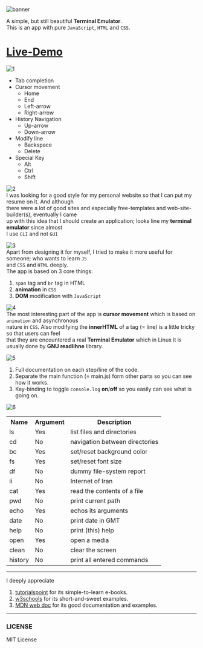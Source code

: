 ![banner](https://github.com/k-five/red-cursor/blob/master/pngs/red-cursor.banner.gif)  
  
A simple, but still beautiful **Terminal Emulator**.  
This is an app with pure `JavaScript`, `HTML` and `CSS`.  
# [Live-Demo](https://k-five.github.io/red-cursor/)  


![1](https://github.com/k-five/red-cursor/blob/master/pngs/red-cursor.1.png)  
 - Tab completion  
 - Cursor movement  
   - Home  
   - End  
   - Left-arrow  
   - Right-arrow  
 - History Navigation  
   - Up-arrow  
   - Down-arrow  
 - Modify line  
   - Backspace  
   - Delete  
 - Special Key  
   - Alt  
   - Ctrl  
   - Shift  


![2](https://github.com/k-five/red-cursor/blob/master/pngs/red-cursor.2.png)  
I was looking for a good style for my personal website so that I can put my resume on it. And although  
there were a lot of good sites and especially free-templates and web-site-builder(s), eventually I came  
up with this idea that I should create an application; looks line my **terminal emulator** since almost  
I use `CLI` and not `GUI`  


![3](https://github.com/k-five/red-cursor/blob/master/pngs/red-cursor.3.png)  
Apart from designing it for myself, I tried to make it more useful for someone; who wants to learn `JS`  
and `CSS` and `HTML` deeply.  
The app is based on 3 core things:  
 1. `span` tag and `br` tag in HTML  
 2. **animation** in `CSS`  
 3. **DOM** modification with `JavaScript`  


![4](https://github.com/k-five/red-cursor/blob/master/pngs/red-cursor.4.png)  
The most interesting part of the app is **cursor movement** which is based on `animation` and asynchronous  
nature in `CSS`. Also modifying the **innerHTML** of a tag (= line) is a little tricky so that users can feel  
that they are encountered a real **Terminal Emulator** which in Linux it is usually done by **GNU readlihne** library.  


![5](https://github.com/k-five/red-cursor/blob/master/pngs/red-cursor.5.png)  
 1. Full documentation on each step/line of the code.  
 2. Separate the main function (= main.js) form other parts so you can see how it works.  
 3. Key-binding to toggle `console.log` **on**/**off** so you easily can see what is going on.  


![6](https://github.com/k-five/red-cursor/blob/master/pngs/red-cursor.6.png)  

<table>
    <tr>
      <th>Name</th>
      <th>Argument</th>
      <th>Description</th>
    </tr>
    <tr>
      <td>ls</td>
      <td>Yes</td>
      <td>list files and directories</td>
    </tr>
    <tr>
      <td>cd</td>
      <td>No</td>
      <td>navigation between directories</td>
    </tr>
    <tr>
      <td>bc</td>
      <td>Yes</td>
      <td>set/reset background color</td>
    </tr>
    <tr>
      <td>fs</td>
      <td>Yes</td>
      <td>set/reset font size</td>
    </tr>
    <tr>
      <td>df</td>
      <td>No</td>
      <td>dummy file-system report</td>
    </tr>
    <tr>
      <td>ii</td>
      <td>No</td>
      <td>Internet of Iran</td>
    </tr>
    <tr>
      <td>cat</td>
      <td>Yes</td>
      <td>read the contents of a file</td>
    </tr>
    <tr>
      <td>pwd</td>
      <td>No</td>
      <td>print current path</td>
    </tr>
    <tr>
      <td>echo</td>
      <td>Yes</td>
      <td>echos its arguments</td>
    </tr>
    <tr>
      <td>date</td>
      <td>No</td>
      <td>print date in GMT</td>
    </tr>
    <tr>
      <td>help</td>
      <td>No</td>
      <td>print (this) help</td>
    </tr>
    <tr>
      <td>open</td>
      <td>Yes</td>
      <td>open a media</td>
    </tr>
    <tr>
      <td>clean</td>
      <td>No</td>
      <td>clear the screen</td>
    </tr>
    <tr>
      <td>history</td>
      <td>No</td>
      <td>print all entered commands</td>
    </tr>
</table>

<hr>

I deeply appreciate  
 1. [tutorialspoint](https://www.tutorialspoint.com/) for its simple-to-learn e-books.  
 2. [w3schools](https://www.w3schools.com/) for its short-and-sweet examples.  
 3. [MDN web doc](https://developer.mozilla.org/en-US/) for its good documentation and examples.  

<hr>


### LICENSE  
MIT License  
